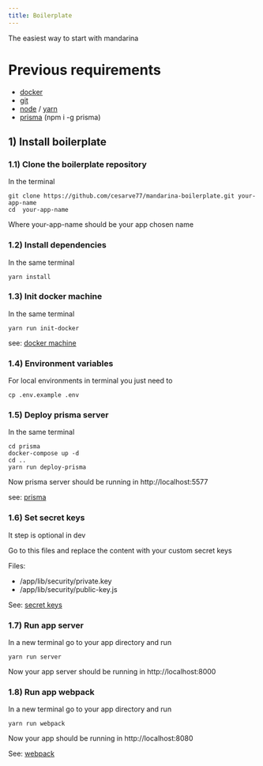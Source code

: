 ```yaml
---
title: Boilerplate
---
```


The easiest way to start with mandarina

# Previous requirements
    
* [docker](https://docs.docker.com/install/)
* [git](https://git-scm.com/book/en/v2/Getting-Started-Installing-Git)
* [node](https://nodejs.org/es/) / [yarn](https://yarnpkg.com/lang/en/docs/install)
* [prisma](https://www.prisma.io/) (npm i -g prisma)


## 1) Install boilerplate 

### 1.1) Clone the boilerplate repository

In the terminal 
```console
git clone https://github.com/cesarve77/mandarina-boilerplate.git your-app-name
cd  your-app-name
```
Where your-app-name should be your app chosen name

### 1.2) Install dependencies

In the same terminal 
```console
yarn install
```

### 1.3) Init docker machine

In the same terminal 
```console
yarn run init-docker
```
see: [docker machine](https://docs.docker.com/machine/reference/start/)

### 1.4) Environment variables

For local environments in terminal you just need to
```console
cp .env.example .env
```

### 1.5) Deploy prisma server

In the same terminal 
```console
cd prisma
docker-compose up -d
cd ..
yarn run deploy-prisma
```
Now prisma server should be running in http://localhost:5577

see: [prisma](https://www.prisma.io/docs/run-prisma-server/) 

### 1.6) Set secret keys

It step is optional in dev 

Go to this files and replace the content with your custom secret keys

Files:

* /app/lib/security/private.key
* /app/lib/security/public-key.js

See: [secret keys](http://travistidwell.com/blog/2013/09/06/an-online-rsa-public-and-private-key-generator/)

### 1.7) Run app server
In a new terminal go to your app directory and run
```console
yarn run server
```
Now your app server should be running in http://localhost:8000 


### 1.8) Run app webpack
In a new terminal go to your app directory and run
```console
yarn run webpack
```
Now your app  should be running in http://localhost:8080 

See: [webpack](https://webpack.js.org/)
